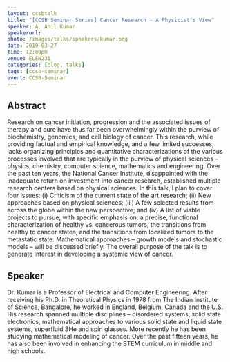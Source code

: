 ```yaml
---
layout: ccsbtalk
title: "[CCSB Seminar Series] Cancer Research - A Physicist's View"
speaker: A. Anil Kumar
speakerurl: 
photo: /images/talks/speakers/kumar.png
date: 2019-03-27
time: 12:00pm
venue: ELEN231
categories: [blog, talks]
tags: [ccsb-seminar]
event: CCSB-Seminar
---
```


## Abstract
Research on cancer initiation, progression and the associated issues of therapy and cure have thus far been overwhelmingly within the purview of biochemistry, genomics, and cell biology of cancer. This research, while providing factual and empirical knowledge, and a few limited successes, lacks organizing principles and quantitative characterizations of the various processes involved that are typically in the purview of physical sciences – physics, chemistry, computer science, mathematics and engineering. Over the past ten years, the National Cancer Institute, disappointed with the inadequate return on investment into cancer research, established multiple research centers based on physical sciences. In this talk, I plan to cover four issues: (i) Criticism of the current state of the art research; (ii) New approaches based on physical sciences; (iii) A few selected results from across the globe within the new perspective; and (iv) A list of viable projects to pursue, with specific emphasis on: a precise, functional characterization of healthy vs. cancerous tumors, the transitions from healthy to cancer states, and the transitions from localized tumors to the metastatic state. Mathematical approaches – growth models and stochastic models – will be discussed briefly. The overall purpose of the talk is to generate interest in developing a systemic view of cancer.  


## Speaker
Dr. Kumar is a Professor of Electrical and Computer Engineering. After receiving his Ph.D. in Theoretical Physics in 1978 from The Indian Institute of Science, Bangalore, he worked in England, Belgium, Canada and the U.S. His research spanned multiple disciplines – disordered systems, solid state electronics, mathematical approaches to various solid state and liquid state systems, superfluid 3He and spin glasses. More recently he has been studying mathematical modeling of cancer. Over the past fifteen years, he has also been involved in enhancing the STEM curriculum in middle and high schools.



